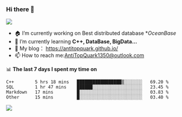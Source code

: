 ### Hi there 👋
![](https://wakatime.com/badge/user/7c1fa5d4-8b08-4e79-8279-966e71bac2d4.svg)
<!--
**AntiTopQuark/AntiTopQuark** is a ✨ _special_ ✨ repository because its `README.md` (this file) appears on your GitHub profile.

Here are some ideas to get you started:

-->

- 🏠 I’m currently working on Best distributed database **OceanBase*
- 🌱 I’m currently learning **C++, DataBase, BigData...**
- 🔭 My blog： https://antitopquark.github.io/ 
- 📫 How to reach me:AntiTopQuark1350@outlook.com


📊 **The last 7 days I spent my time on** 
<!--START_SECTION:waka-->

```text
C++        5 hrs 18 mins   █████████████████▒░░░░░░░   69.20 %
SQL        1 hr 47 mins    ██████░░░░░░░░░░░░░░░░░░░   23.45 %
Markdown   17 mins         █░░░░░░░░░░░░░░░░░░░░░░░░   03.83 %
Other      15 mins         █░░░░░░░░░░░░░░░░░░░░░░░░   03.40 %
```

<!--END_SECTION:waka-->


<img align="left" src="https://github-readme-stats.vercel.app/api?username=AntiTopQuark&show_icons=true&count_private=true&hide=prs&theme=default_repocard">

